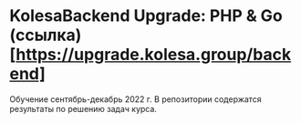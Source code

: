 # KolesaBackend Upgrade: PHP & Go (ссылка)[https://upgrade.kolesa.group/backend]

Обучение сентябрь-декабрь 2022 г.
В репозитории содержатся результаты по решению задач курса.

